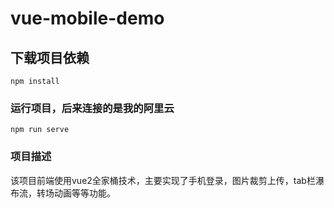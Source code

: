 # vue-mobile-demo

## 下载项目依赖
```
npm install
```

### 运行项目，后来连接的是我的阿里云
```
npm run serve
```

### 项目描述

该项目前端使用vue2全家桶技术，主要实现了手机登录，图片裁剪上传，tab栏瀑布流，转场动画等等功能。
